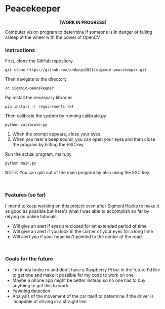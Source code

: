 # Peacekeeper

<p align="center"><b>[WORK IN PROGRESS]</b></p>

Computer vision program to determine if someone is in danger of falling asleep at the wheel with the power of OpenCV

<h3>Instructions</h3>

First, clone the GitHub repository.
```
git clone https://github.com/andyngo2021/sigmoid-peacekeeper.git
```
Then navigate to the directory
```
cd sigmoid-peacekeeper
```

Pip install the necessary libraries
```
pip install -r requirements.txt
```

Then calibrate the system by running calibrate.py
```
python calibrate.py
```
1. When the prompt appears, close your eyes.
2. When you hear a beep sound, you can open your eyes and then close the program by hitting the ESC key.

Run the actual program, main.py
```
python main.py
```

NOTE: You can quit out of the main program by also using the ESC key.

<br>

<h3>Features (so far)</h3>

I intend to keep working on this project even after Sigmoid Hacks to make it as good as possible but here's what I was able to accomplish so far by relying on online tutorials:


- Will give an alert if eyes are closed for an extended period of time
- Will give an alert if you look in the corner of your eyes for a long time
- Will alert you if your head isn't pointed to the center of the road 

<br>

<h3>Goals for the future</h3>

- I'm kinda broke rn and don't have a Raspberry Pi but in the future I'd like to get one and make it possible for my code to 
work on one
- Maybe a phone app might be better instead so no one has to buy anything to get this to work
- Yawning detection
- Analysis of the movement of the car itself to determine if the driver is incapable of driving in a straight lien

